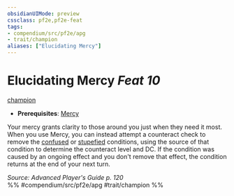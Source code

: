 ```yaml
---
obsidianUIMode: preview
cssclass: pf2e,pf2e-feat
tags:
- compendium/src/pf2e/apg
- trait/champion
aliases: ["Elucidating Mercy"]
---
```

# Elucidating Mercy  *Feat 10*  
[champion](../../rules/traits/champion.md)  

- **Prerequisites**: [Mercy](mercy.md)

Your mercy grants clarity to those around you just when they need it most. When you use Mercy, you can instead attempt a counteract check to remove the [confused](../../rules/conditions.md#Confused) or [stupefied](../../rules/conditions.md#Stupefied) conditions, using the source of that condition to determine the counteract level and DC. If the condition was caused by an ongoing effect and you don't remove that effect, the condition returns at the end of your next turn.

*Source: Advanced Player's Guide p. 120*  
%% #compendium/src/pf2e/apg #trait/champion %%